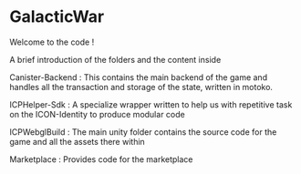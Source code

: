 # GalacticWar

Welcome to the code !

A brief introduction of the folders and the content inside 


Canister-Backend : This contains the main backend of the game and handles all the transaction and storage of the state, written in motoko.

ICPHelper-Sdk  : A specialize wrapper written to help us with repetitive task on the ICON-Identity to produce modular code 

ICPWebglBuild  : The main unity folder contains the source code for the game and all the assets there within

Marketplace  : Provides code for the marketplace 
